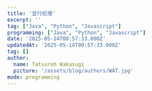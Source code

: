 ```yaml
---
title: '並行処理'
excerpt: ''
tag: ["Java", "Python", "Javascript"]
programming: ["Java", "Python", "Javascript"]
date: '2025-05-14T00:57:33.000Z'
updatedAt: '2025-05-14T00:57:33.000Z'
tag: []
author:
  name: Tatsuroh Wakasugi
  picture: '/assets/blog/authors/WAT.jpg'
mode: programming
---
```

